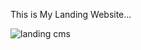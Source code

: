 This is My Landing Website...

![landing cms](https://github.com/user-attachments/assets/6ba5874f-eb7d-409e-b9fa-cb0a553430c3)
